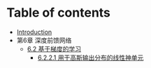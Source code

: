 # Table of contents

* [Introduction](README.md)
* 第6章 深度前馈网络
    * [6.2 基于梯度的学习](Chapter6/2Gradient/0Introduction.md)
        * [6.2.2.1 用于高斯输出分布的线性神单元](Chapter6/6-2-2-1.md)